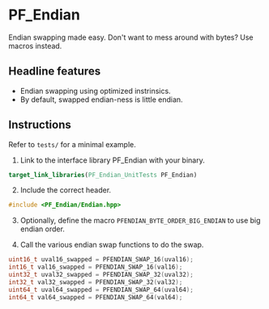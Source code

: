 PF_Endian
======

Endian swapping made easy. Don't want to mess around with bytes? Use macros instead.

## Headline features

* Endian swapping using optimized instrinsics.
* By default, swapped endian-ness is little endian.

## Instructions

Refer to `tests/` for a minimal example.

1. Link to the interface library PF_Endian with your binary.

```CMake
target_link_libraries(PF_Endian_UnitTests PF_Endian)
```

2. Include the correct header.

```cpp
#include <PF_Endian/Endian.hpp>
```

3. Optionally, define the macro `PFENDIAN_BYTE_ORDER_BIG_ENDIAN` to use big endian order.

4. Call the various endian swap functions to do the swap.

```cpp
uint16_t uval16_swapped = PFENDIAN_SWAP_16(uval16);
int16_t val16_swapped = PFENDIAN_SWAP_16(val16);
uint32_t uval32_swapped = PFENDIAN_SWAP_32(uval32);
int32_t val32_swapped = PFENDIAN_SWAP_32(val32);
uint64_t uval64_swapped = PFENDIAN_SWAP_64(uval64);
int64_t val64_swapped = PFENDIAN_SWAP_64(val64);
```
